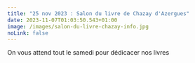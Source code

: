 ```yaml
---
title: "25 nov 2023 : Salon du livre de Chazay d'Azergues"
date: 2023-11-07T01:03:50.543+01:00
image: /images/salon-du-livre-chazay-info.jpg
noLink: false
---
```

On vous attend tout le samedi pour dédicacer nos livres
